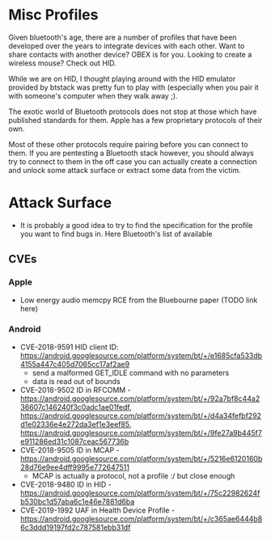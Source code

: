 # Misc Profiles

Given bluetooth's age, there are a number of profiles that have been developed over the years to integrate devices with each other. Want to share contacts with another device? OBEX is for you. Looking to create a wireless mouse? Check out HID.

While we are on HID, I thought playing around with the HID emulator provided by btstack was pretty fun to play with (especially when you pair it with someone's computer when they walk away ;).

The exotic world of Bluetooth protocols does not stop at those which have published standards for them. Apple has a few proprietary protocols of their own.

Most of these other protocols require pairing before you can connect to them. If you are pentesting a Bluetooth stack however, you should always try to connect to them in the off case you can actually create a connection and unlock some attack surface or extract some data from the victim.

# Attack Surface
* It is probably a good idea to try to find the specification for the profile you want to find bugs in. Here Bluetooth's list of available

## CVEs
### Apple
* Low energy audio memcpy RCE from the Bluebourne paper (TODO link here)

### Android
* CVE-2018-9591	HID client ID: https://android.googlesource.com/platform/system/bt/+/e1685cfa533db4155a447c405d7065cc17af2ae9
  - send a malformed GET_IDLE command with no parameters
  - data is read out of bounds
* CVE-2018-9502	ID in RFCOMM - https://android.googlesource.com/platform/system/bt/+/92a7bf8c44a236607c146240f3c0adc1ae01fedf, https://android.googlesource.com/platform/system/bt/+/d4a34fefbf292d1e02336e4e272da3ef1e3eef85, https://android.googlesource.com/platform/system/bt/+/9fe27a9b445f7e911286ed31c1087ceac567736b
* CVE-2018-9505	ID in MCAP - https://android.googlesource.com/platform/system/bt/+/5216e6120160b28d76e9ee4dff9995e772647511
  - MCAP is actually a protocol, not a profile :/ but close enough
* CVE-2018-9480	ID in HID - https://android.googlesource.com/platform/system/bt/+/75c22982624fb530bc1d57aba6c1e46e7881d6ba
* CVE-2019-1992	UAF in Health Device Profile - https://android.googlesource.com/platform/system/bt/+/c365ae6444b86c3ddd19197fd2c787581ebb31df
